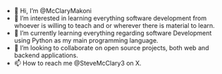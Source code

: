- 👋 Hi, I’m @McClaryMakoni
- 👀 I’m interested in learning everything software development from whoever is willing to teach and or wherever there is material to learn.
- 🌱 I’m currently learning everything regarding software Development using Python as my main  programming language.
- 💞️ I’m looking to collaborate on open source projects, both web and backend applications.
- 📫 How to reach me @SteveMcClary3 on X.

<!---
McClaryMakoni/McClaryMakoni is a ✨ special ✨ repository because its `README.md` (this file) appears on your GitHub profile.
You can click the Preview link to take a look at your changes.
--->
